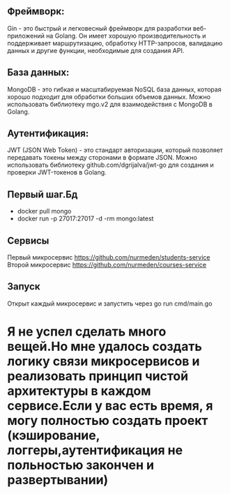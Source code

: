 ## Фреймворк: 
Gin - это быстрый и легковесный фреймворк для разработки веб-приложений на Golang. Он имеет хорошую производительность и поддерживает маршрутизацию, обработку HTTP-запросов, валидацию данных и другие функции, необходимые для создания API.

## База данных: 
MongoDB - это гибкая и масштабируемая NoSQL база данных, которая хорошо подходит для обработки больших объемов данных. Можно использовать библиотеку mgo.v2 для взаимодействия с MongoDB в Golang.

## Аутентификация: 
JWT (JSON Web Token) - это стандарт авторизации, который позволяет передавать токены между сторонами в формате JSON. Можно использовать библиотеку github.com/dgrijalva/jwt-go для создания и проверки JWT-токенов в Golang.


## Первый шаг.Бд
- docker pull mongo
- docker run -p 27017:27017 -d -rm mongo:latest

## Сервисы 
Первый микросервис https://github.com/nurmeden/students-service
Второй микросервис https://github.com/nurmeden/courses-service

## Запуск
Открыт каждый микросервис и запустить через go run cmd/main.go

# Я не успел сделать много вещей.Но мне удалось создать логику связи микросервисов и реализовать принцип чистой архитектуры в каждом сервисе.Если у вас есть время, я могу полностью создать проект (кэширование, логгеры,аутентификация не польностью закончен и развертывании)
